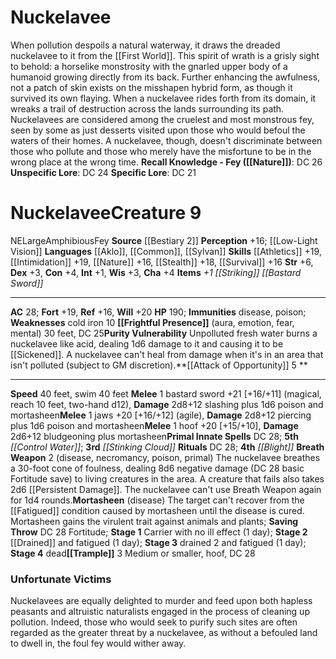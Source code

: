 ﻿---
ac: '28'
alignment: NE
all_resistance: null
burrow_speed: null
charisma: '+4'
climb_speed: null
constitution: '+4'
creature_ability:
- Attack of Opportunity
- Breath Weapon
- Frightful Presence
- Mortasheen
- Purity Vulnerability
- ''
- Trample
creature_family: null
description: 'When pollution despoils a natural waterway, it draws the dreaded nuckelavee
  to it from the [[DATABASE/plane/First World|First World]] . This spirit of wrath
  is a grisly sight to behold: a horselike monstrosity with the gnarled upper body
  of a humanoid growing directly from its back. Further enhancing the awfulness, not
  a patch of skin exists on the misshapen hybrid form, as though it survived its own
  flaying.<br/><br/> When a nuckelavee rides forth from its domain, it wreaks a trail
  of destruction across the lands surrounding its path. Nuckelavees are considered
  among the cruelest and most monstrous fey, seen by some as just desserts visited
  upon those who would befoul the waters of their homes. A nuckelavee, though, doesn''t
  discriminate between those who pollute and those who merely have the misfortune
  to be in the wrong place at the wrong time.<br/><br/><b><u>Recall Knowledge - Fey</u>
  ( [[DATABASE/skill/Nature|Nature]] )</b>: DC 26<br/><b><u>Unspecific Lore</u></b>:
  DC 24<br/><b><u>Specific Lore</u></b>: DC 21'
dexterity: '+3'
element: null
fly_speed: null
fortitude: '+19'
hardness: null
hp: '190'
id: '743'
immunity:
- '[[DATABASE/trait/Disease|disease]]'
- '[[DATABASE/trait/Poison|poison]]'
intelligence: '+1'
land_speed: '40'
language:
- '[[DATABASE/language/Aklo|Aklo]]'
- '[[DATABASE/language/Common|Common]]'
- '[[DATABASE/language/Sylvan|Sylvan]]'
level: '9'
max_speed: '40'
name: Nuckelavee
perception: '+16'
rarity: Common
reflex: '+16'
resistance: null
rus_type_level: null
school: null
sense:
- '[[DATABASE/monsterability/Low-Light Vision|low-light vision]]'
size: Large
skill:
- '[[DATABASE/skill/Athletics|Athletics]] +19'
- '[[DATABASE/skill/Intimidation|Intimidation]] +19'
- '[[DATABASE/skill/Nature|Nature]] +16'
- '[[DATABASE/skill/Stealth|Stealth]] +18'
- '[[DATABASE/skill/Survival|Survival]] +16'
source: '[[DATABASE/source/Bestiary 2|Bestiary 2]]'
speed:
- 40 feet
- swim 40 feet
spell:
- '[[DATABASE/spell/Control Water|Control Water]]'
- '[[DATABASE/spell/Stinking Cloud|Stinking Cloud]]'
strength: '+6'
strength_req: '6'
strongest_save:
- Will
swim_speed: '40'
trait:
- '[[DATABASE/trait/Amphibious|Amphibious]]'
- '[[DATABASE/trait/Fey|Fey]]'
type: Creature
vision: Low-light vision
weakest_save:
- Reflex
weakness:
- cold iron 10
will: '+20'
wisdom: '+3'

---
# Nuckelavee

When pollution despoils a natural waterway, it draws the dreaded nuckelavee to it from the [[First World]]. This spirit of wrath is a grisly sight to behold: a horselike monstrosity with the gnarled upper body of a humanoid growing directly from its back. Further enhancing the awfulness, not a patch of skin exists on the misshapen hybrid form, as though it survived its own flaying.
 When a nuckelavee rides forth from its domain, it wreaks a trail of destruction across the lands surrounding its path. Nuckelavees are considered among the cruelest and most monstrous fey, seen by some as just desserts visited upon those who would befoul the waters of their homes. A nuckelavee, though, doesn't discriminate between those who pollute and those who merely have the misfortune to be in the wrong place at the wrong time.
**Recall Knowledge - Fey ([[Nature]])**: DC 26
**Unspecific Lore**: DC 24
**Specific Lore**: DC 21

# Nuckelavee<span class="item-type">Creature 9</span>

<span class="trait-alignment item-trait">NE</span><span class="trait-size item-trait">Large</span><span class="item-trait">Amphibious</span><span class="item-trait">Fey</span>
**Source** [[Bestiary 2]] 
**Perception** +16; [[Low-Light Vision]]
**Languages** [[Aklo]], [[Common]], [[Sylvan]]
**Skills** [[Athletics]] +19, [[Intimidation]] +19, [[Nature]] +16, [[Stealth]] +18, [[Survival]] +16
**Str** +6, **Dex** +3, **Con** +4, **Int** +1, **Wis** +3, **Cha** +4
**Items** _+1 [[Striking]] [[Bastard Sword]]_

---
**AC** 28; **Fort** +19, **Ref** +16, **Will** +20
**HP** 190; **Immunities** disease, poison; **Weaknesses** cold iron 10
<span class="in-box-ability">**[[Frightful Presence]]** (aura, emotion, fear, mental) 30 feet, DC 25</span><span class="in-box-ability">**Purity Vulnerability** Unpolluted fresh water burns a nuckelavee like acid, dealing 1d6 damage to it and causing it to be [[Sickened]]. A nuckelavee can't heal from damage when it's in an area that isn't polluted (subject to GM discretion).</span><span class="in-box-ability">**[[Attack of Opportunity]] <span class="action-icon">5</span> ** </span>

---
**Speed** 40 feet, swim 40 feet
<span class="in-box-ability">**Melee** <span class="action-icon">1</span> bastard sword +21 [+16/+11] (magical, reach 10 feet, two-hand d12), **Damage** 2d8+12 slashing plus 1d6 poison and mortasheen</span><span class="in-box-ability">**Melee** <span class="action-icon">1</span> jaws +20 [+16/+12] (agile), **Damage** 2d8+12 piercing plus 1d6 poison and mortasheen</span><span class="in-box-ability">**Melee** <span class="action-icon">1</span> hoof +20 [+15/+10], **Damage** 2d6+12 bludgeoning plus mortasheen</span>**Primal Innate Spells** DC 28; **5th** _[[Control Water]]_; **3rd** _[[Stinking Cloud]]_
**Rituals** DC 28; **4th** _[[Blight]]_
<span class="in-box-ability">**Breath Weapon** <span class="action-icon">2</span> (disease, necromancy, poison, primal) The nuckelavee breathes a 30-foot cone of foulness, dealing 8d6 negative damage (DC 28 basic Fortitude save) to living creatures in the area. A creature that fails also takes 2d6 [[Persistent Damage]]. The nuckelavee can't use Breath Weapon again for 1d4 rounds.</span><span class="in-box-ability">**Mortasheen** (disease) The target can't recover from the [[Fatigued]] condition caused by mortasheen until the disease is cured. Mortasheen gains the virulent trait against animals and plants; **Saving Throw** DC 28 Fortitude; **Stage 1** Carrier with no ill effect (1 day); **Stage 2** [[Drained]] and fatigued (1 day); **Stage 3** drained 2 and fatigued (1 day); **Stage 4** dead</span><span class="in-box-ability">**[[Trample]]** <span class="action-icon">3</span> Medium or smaller, hoof, DC 28</span>

###  Unfortunate Victims

Nuckelavees are equally delighted to murder and feed upon both hapless peasants and altruistic naturalists engaged in the process of cleaning up pollution. Indeed, those who would seek to purify such sites are often regarded as the greater threat by a nuckelavee, as without a befouled land to dwell in, the foul fey would wither away.
